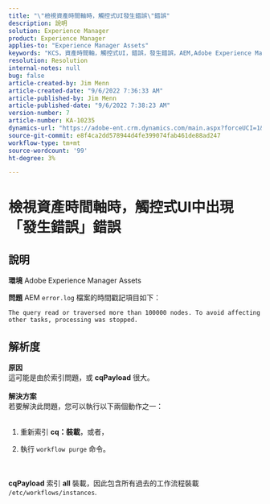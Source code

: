 ```yaml
---
title: "\"檢視資產時間軸時，觸控式UI發生錯誤\"錯誤"
description: 說明
solution: Experience Manager
product: Experience Manager
applies-to: "Experience Manager Assets"
keywords: "KCS，資產時間軸，觸控式UI，錯誤，發生錯誤，AEM,Adobe Experience Manager, 6.3"
resolution: Resolution
internal-notes: null
bug: false
article-created-by: Jim Menn
article-created-date: "9/6/2022 7:36:33 AM"
article-published-by: Jim Menn
article-published-date: "9/6/2022 7:38:23 AM"
version-number: 7
article-number: KA-10235
dynamics-url: "https://adobe-ent.crm.dynamics.com/main.aspx?forceUCI=1&pagetype=entityrecord&etn=knowledgearticle&id=8dbc5d9e-b62d-ed11-9db1-0022480866ad"
source-git-commit: e8f4ca2dd578944d4fe399074fab461de88ad247
workflow-type: tm+mt
source-wordcount: '99'
ht-degree: 3%

---
```


# 檢視資產時間軸時，觸控式UI中出現「發生錯誤」錯誤

## 說明


<b>環境</b>
Adobe Experience Manager Assets

<b>問題</b>
AEM `error.log` 檔案的時間戳記項目如下：


```
The query read or traversed more than 100000 nodes. To avoid affecting other tasks, processing was stopped.
```



## 解析度

<b>原因</b><br>這可能是由於索引問題，或 <b>cqPayload</b> 很大。 <br> <br><b>解決方案</b><br>若要解決此問題，您可以執行以下兩個動作之一： <br> <br>
1. 重新索引 <b>cq：裝載</b>，或者，


2. 執行 `workflow purge` 命令。

<br> <br><b>cqPayload</b> 索引 <b>all</b> 裝載，因此包含所有過去的工作流程裝載 `/etc/workflows/instances`.